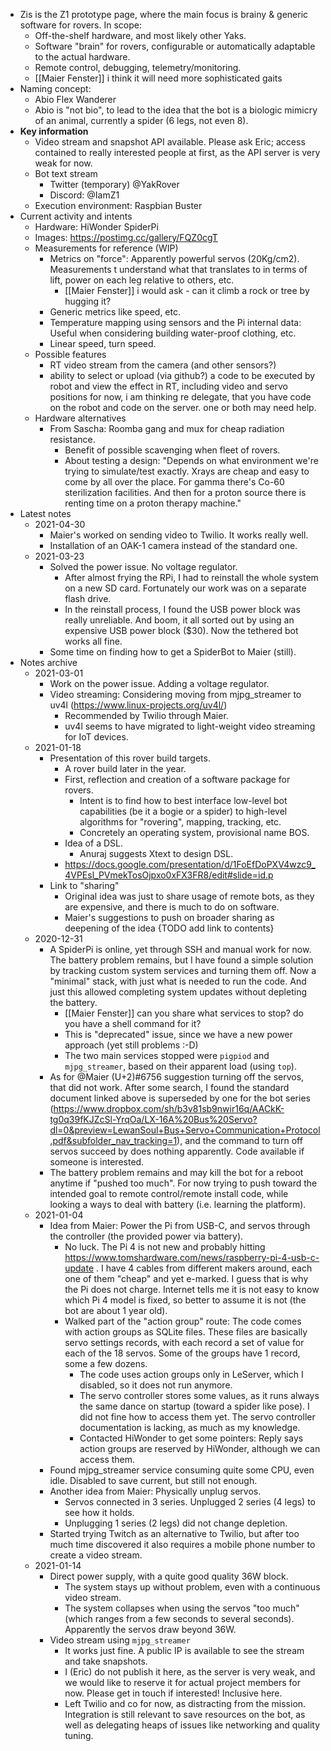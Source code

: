 - Zis is the Z1 prototype page, where the main focus is brainy & generic software for rovers. In scope:
    - Off-the-shelf hardware, and most likely other Yaks.
    - Software "brain" for rovers, configurable or automatically adaptable to the actual hardware.
    - Remote control, debugging, telemetry/monitoring.
    - [[Maier Fenster]] i think it will need more sophisticated gaits
- Naming concept:
    - Abio Flex Wanderer
    - Abio is "not bio", to lead to the idea that the bot is a biologic mimicry of an animal, currently a spider (6 legs, not even 8).
- **Key information**
    - Video stream and snapshot API available. Please ask Eric; access contained to really interested people at first, as the API server is very weak for now.
    - Bot text stream
        - Twitter (temporary) @YakRover
        - Discord: @IamZ1
    - Execution environment: Raspbian Buster
- Current activity and intents
    - Hardware: HiWonder SpiderPi
    - Images: https://postimg.cc/gallery/FQZ0cgT
    - Measurements for reference (WIP)
        - Metrics on "force": Apparently powerful servos (20Kg/cm2). Measurements t understand what that translates to in terms of lift, power on each leg relative to others, etc.
            - [[Maier Fenster]] i would ask - can it climb a rock or tree by hugging it?
        - Generic metrics like speed, etc.
        - Temperature mapping using sensors and the Pi internal data: Useful when considering building water-proof clothing, etc.
        - Linear speed, turn speed.
    - Possible features
        - RT video stream from the camera (and other sensors?)
        - ability to select or upload (via github?) a code to be executed by robot and view the effect in RT, including video and servo positions
for now, i am thinking re delegate, that you have code on the robot and code on the server. one or both may need help.
    - Hardware alternatives
        - From Sascha: Roomba gang and mux for cheap radiation resistance.
            - Benefit of possible scavenging when fleet of rovers.
            - About testing a design: "Depends on what environment we're trying to simulate/test exactly. Xrays are cheap and easy to come by all over the place. For gamma there's Co-60 sterilization facilities. And then for a proton source there is renting time on a proton therapy machine."
- Latest notes
    - 2021-04-30
        - Maier's worked on sending video to Twilio. It works really well.
        - Installation of an OAK-1 camera instead of the standard one.
    - 2021-03-23
        - Solved the power issue. No voltage regulator.
            - After almost frying the RPi, I had to reinstall the whole system on a new SD card. Fortunately our work was on a separate flash drive.
            - In the reinstall process, I found the USB power block was really unreliable. And boom, it all sorted out by using an expensive USB power block ($30). Now the tethered bot works all fine.
        - Some time on finding how to get a SpiderBot to Maier (still).
- Notes archive
    - 2021-03-01
        - Work on the power issue. Adding a voltage regulator.
        - Video streaming: Considering moving from mjpg_streamer to uv4l (https://www.linux-projects.org/uv4l/)
            - Recommended by Twilio through Maier.
            - uv4l seems to have migrated to light-weight video streaming for IoT devices.
    - 2021-01-18
        - Presentation of this rover build targets.
            - A rover build later in the year.
            - First, reflection and creation of a software package for rovers.
                - Intent is to find how to best interface low-level bot capabilities (be it a bogie or a spider) to high-level algorithms for "rovering", mapping, tracking, etc.
                - Concretely an operating system, provisional name BOS.
            - Idea of a DSL.
                - Anuraj suggests Xtext to design DSL.
            - https://docs.google.com/presentation/d/1FoEfDoPXV4wzc9_4VPEsl_PVmekTosOjpxo0xFX3FR8/edit#slide=id.p
        - Link to "sharing"
            - Original idea was just to share usage of remote bots, as they are expensive, and there is much to do on software.
            - Maier's suggestions to push on broader sharing as deepening of the idea {TODO add link to contents}
    - 2020-12-31
        - A SpiderPi is online, yet through SSH and manual work for now. The battery problem remains, but I have found a simple solution by tracking custom system services and turning them off. Now a "minimal" stack, with just what is needed to run the code. And just this allowed completing system updates without depleting the battery.
            - [[Maier Fenster]] can you share what services to stop? do you have a shell command for it?
            - This is "deprecated" issue, since we have a new power approach (yet still problems :-D)
            - The two main services stopped were `pigpiod` and `mjpg_streamer`, based on their apparent load (using `top`).
        - As for @Maier (U+2)#6756 suggestion turning off the servos, that did not work. After some search, I found the standard document linked above is superseded by one for the bot series (https://www.dropbox.com/sh/b3v81sb9nwir16q/AACkK-tg0q39fKJZcSl-YrqOa/LX-16A%20Bus%20Servo?dl=0&preview=LewanSoul+Bus+Servo+Communication+Protocol.pdf&subfolder_nav_tracking=1), and the command to turn off servos succeed by does nothing apparently. Code available if someone is interested.
        - The battery problem remains and may kill the bot for a reboot anytime if "pushed too much". For now trying to push toward the intended goal to remote control/remote install code, while looking a ways to deal with battery (i.e. learning the platform).
    - 2021-01-04
        - Idea from Maier: Power the Pi from USB-C, and servos through the controller (the provided power via battery).
            - No luck. The Pi 4 is not new and probably hitting https://www.tomshardware.com/news/raspberry-pi-4-usb-c-update . I have 4 cables from different makers around, each one of them "cheap" and yet e-marked. I guess that is why the Pi does not charge. Internet tells me it is not easy to know which Pi 4 model is fixed, so better to assume it is not (the bot are about 1 year old).
            - Walked part of the "action group" route: The code comes with action groups as SQLite files. These files are basically servo settings records, with each record a set of value for each of the 18 servos. Some of the groups have 1 record, some a few dozens.
                - The code uses action groups only in LeServer, which I disabled, so it does not run anymore.
                - The servo controller stores some values, as it runs always the same dance on startup (toward a spider like pose). I did not fine how to access them yet. The servo controller documentation is lacking, as much as my knowledge.
                - Contacted HiWonder to get some pointers: Reply says action groups are reserved by HiWonder, although we can access them.
        - Found mjpg_streamer service consuming quite some CPU, even idle. Disabled to save current, but still not enough.
        - Another idea from Maier: Physically unplug servos.
            - Servos connected in 3 series. Unplugged 2 series (4 legs) to see how it holds.
            - Unplugging 1 series (2 legs) did not change depletion.
        - Started trying Twitch as an alternative to Twilio, but after too much time discovered it also requires a mobile phone number to create a video stream.
    - 2021-01-14
        - Direct power supply, with a quite good quality 36W block.
            - The system stays up without problem, even with a continuous video stream.
            - The system collapses when using the servos "too much" (which ranges from a few seconds to several seconds). Apparently the servos draw beyond 36W.
        - Video stream using `mjpg_streamer`
            - It works just fine. A public IP is available to see the stream and take snapshots.
            - I (Eric) do not publish it here, as the server is very weak, and we would like to reserve it for actual project members for now. Please get in touch if interested! Inclusive here.
            - Left Twilio and co for now, as distracting from the mission. Integration is still relevant to save resources on the bot, as well as delegating heaps of issues like networking and quality tuning. 
